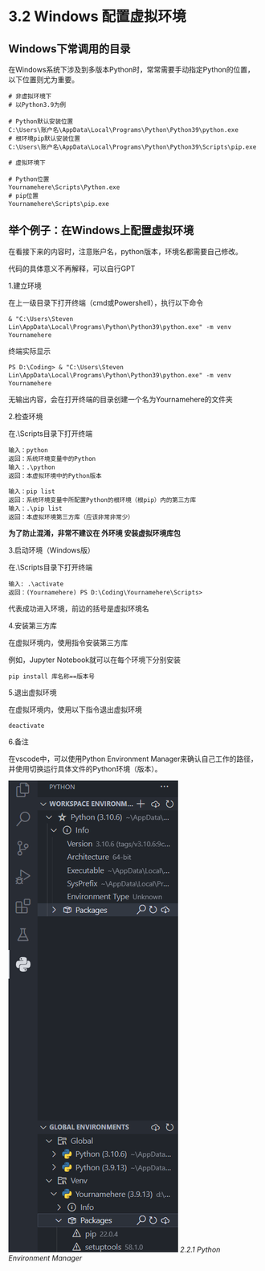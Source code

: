 # 3.2 Windows 配置虚拟环境

## Windows下常调用的目录

在Windows系统下涉及到多版本Python时，常常需要手动指定Python的位置，以下位置则尤为重要。

```
# 非虚拟环境下
# 以Python3.9为例

# Python默认安装位置
C:\Users\账户名\AppData\Local\Programs\Python\Python39\python.exe
# 根环境pip默认安装位置
C:\Users\账户名\AppData\Local\Programs\Python\Python39\Scripts\pip.exe
```

```
# 虚拟环境下

# Python位置
Yournamehere\Scripts\Python.exe
# pip位置
Yournamehere\Scripts\pip.exe
```

## 举个例子：在Windows上配置虚拟环境

在看接下来的内容时，注意账户名，python版本，环境名都需要自己修改。

代码的具体意义不再解释，可以自行GPT

1.建立环境

在上一级目录下打开终端（cmd或Powershell），执行以下命令

```
& "C:\Users\Steven Lin\AppData\Local\Programs\Python\Python39\python.exe" -m venv Yournamehere
```
终端实际显示
```
PS D:\Coding> & "C:\Users\Steven Lin\AppData\Local\Programs\Python\Python39\python.exe" -m venv Yournamehere
```
无输出内容，会在打开终端的目录创建一个名为Yournamehere的文件夹

2.检查环境

在.\Scripts目录下打开终端
```
输入：python
返回：系统环境变量中的Python
输入：.\python
返回：本虚拟环境中的Python版本
```
```
输入：pip list
返回：系统环境变量中所配置Python的根环境（根pip）内的第三方库
输入：.\pip list
返回：本虚拟环境第三方库（应该非常非常少）
```
**为了防止混淆，非常不建议在  外环境  安装虚拟环境库包**

3.启动环境（Windows版）

在.\Scripts目录下打开终端

```
输入: .\activate
返回：(Yournamehere) PS D:\Coding\Yournamehere\Scripts>
```
代表成功进入环境，前边的括号是虚拟环境名

4.安装第三方库

在虚拟环境内，使用指令安装第三方库

例如，Jupyter Notebook就可以在每个环境下分别安装

```
pip install 库名称==版本号
```

5.退出虚拟环境

在虚拟环境内，使用以下指令退出虚拟环境

```
deactivate
```

6.备注

在vscode中，可以使用Python Environment Manager来确认自己工作的路径，并使用切换运行具体文件的Python环境（版本）。

![Python Environment Manager](3.2.1.png)
*2.2.1 Python Environment Manager*